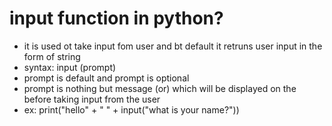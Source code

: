 # input function in python?
- it is used ot take input fom user and bt default it retruns user input in the form of string
- syntax: input (prompt)
- prompt is default and prompt is optional
- prompt is nothing but message (or) which will be displayed on the before taking input from the user
- ex: print("hello" + " " + input("what is your name?"))